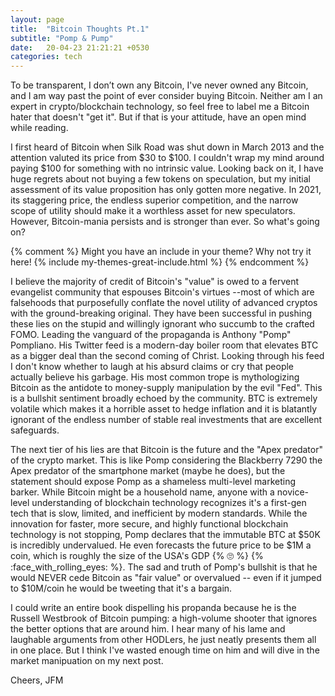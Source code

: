 ```yaml
---
layout: page
title:  "Bitcoin Thoughts Pt.1"
subtitle: "Pomp & Pump"
date:   20-04-23 21:21:21 +0530
categories: tech
---
```


To be transparent, I don’t own any Bitcoin, I've never owned any Bitcoin, and I am way past the point of ever consider buying Bitcoin. Neither am I an expert in crypto/blockchain technology, so feel free to label me a Bitcoin hater that doesn't "get it". But if that is your attitude, have an open mind while reading.

I first heard of Bitcoin when Silk Road was shut down in March 2013 and the attention valuted its price from $30 to $100. I couldn't wrap my mind around paying $100 for something with no intrinsic value.  Looking back on it, I have huge regrets about not buying a few tokens on speculation, but my initial assessment of its value proposition has only gotten more negative. In 2021, its staggering price, the endless superior competition, and the narrow scope of utility should make it a worthless asset for new speculators. However, Bitcoin-mania persists and is stronger than ever. So what's going on?

{% comment %}
Might you have an include in your theme? Why not try it here!
{% include my-themes-great-include.html %}
{% endcomment %}

I believe the majority of credit of Bitcoin's "value" is owed to a fervent evangelist community that espouses Bitcoin's virtues --most of which are falsehoods that purposefully conflate the novel utility of advanced cryptos with the ground-breaking original. They have been successful in pushing these lies on the stupid and willingly ignorant who succumb to the crafted FOMO. Leading the vanguard of the propaganda is Anthony "Pomp" Pompliano. His Twitter feed is a modern-day boiler room that elevates BTC as a bigger deal than the second coming of Christ. Looking through his feed I don't know whether to laugh at his absurd claims or cry that people actually believe his garbage. His most common trope is mythologizing Bitcoin as the antidote to money-supply manipulation by the evil "Fed". This is a bullshit sentiment broadly echoed by the community.  BTC is extremely volatile which makes it a horrible asset to hedge inflation and it is blatantly ignorant of the endless number of stable real investments that are excellent safeguards.

The next tier of his lies are that Bitcoin is the future and the "Apex predator" of the crypto market. This is like Pomp considering the Blackberry 7290 the Apex predator of the smartphone market (maybe he does), but the statement should expose Pomp as a shameless multi-level marketing barker. While Bitcoin might be a household name, anyone with a novice-level understanding of blockchain technology recognizes it's a first-gen tech that is slow, limited, and inefficient by modern standards. While the innovation for faster, more secure, and highly functional blockchain technology is not stopping, Pomp declares that the immutable BTC at $50K is incredibly undervalued. He even forecasts the future price to be $1M a coin, which is roughly the size of the USA's GDP {% :roll_eyes: %} {% :face_with_rolling_eyes: %}. The sad and truth of Pomp's bullshit is that he would NEVER cede Bitcoin as "fair value" or overvalued -- even if it jumped to $10M/coin he would be tweeting that it's a bargain. 

I could write an entire book dispelling his propanda because he is the Russell Westbrook of Bitcoin pumping: a high-volume shooter that ignores the better options that are around him. I hear many of his lame and laughable arguments from other HODLers, he just neatly presents them all in one place. But I think I've wasted enough time on him and will dive in the market manipuation on my next post.

Cheers,
JFM
